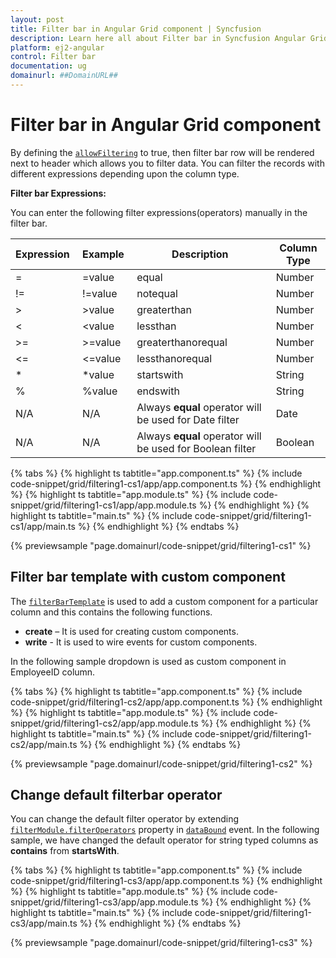 ```yaml
---
layout: post
title: Filter bar in Angular Grid component | Syncfusion
description: Learn here all about Filter bar in Syncfusion Angular Grid component of Syncfusion Essential JS 2 and more.
platform: ej2-angular
control: Filter bar 
documentation: ug
domainurl: ##DomainURL##
---
```


# Filter bar in Angular Grid component

By defining the [`allowFiltering`](https://ej2.syncfusion.com/angular/documentation/api/grid/#allowfiltering) to true,
then filter bar row will be rendered next to header which allows you to filter data.
 You can filter the records with different expressions depending upon the column type.

 **Filter bar Expressions:**

 You can enter the following filter expressions(operators) manually in the filter bar.

Expression |Example |Description |Column Type
-----|-----|-----|-----
= |=value |equal |Number
!= |!=value |notequal |Number
> |>value |greaterthan |Number
< |<value |lessthan |Number
>= |>=value |greaterthanorequal |Number
<=|<=value|lessthanorequal |Number
* |*value |startswith |String
% |%value |endswith |String
N/A |N/A |Always **equal** operator will be used for Date filter |Date
N/A |N/A |Always **equal** operator will be used for Boolean filter |Boolean

{% tabs %}
{% highlight ts tabtitle="app.component.ts" %}
{% include code-snippet/grid/filtering1-cs1/app/app.component.ts %}
{% endhighlight %}
{% highlight ts tabtitle="app.module.ts" %}
{% include code-snippet/grid/filtering1-cs1/app/app.module.ts %}
{% endhighlight %}
{% highlight ts tabtitle="main.ts" %}
{% include code-snippet/grid/filtering1-cs1/app/main.ts %}
{% endhighlight %}
{% endtabs %}
  
{% previewsample "page.domainurl/code-snippet/grid/filtering1-cs1" %}

## Filter bar template with custom component

The [`filterBarTemplate`](https://ej2.syncfusion.com/angular/documentation/api/grid/column/#filterbartemplate) is used to add a custom component for a
particular column and this contains the following functions.
* **create** – It is used for creating custom components.
* **write** - It is used to wire events for custom components.

In the following sample dropdown is used  as custom component in EmployeeID column.

{% tabs %}
{% highlight ts tabtitle="app.component.ts" %}
{% include code-snippet/grid/filtering1-cs2/app/app.component.ts %}
{% endhighlight %}
{% highlight ts tabtitle="app.module.ts" %}
{% include code-snippet/grid/filtering1-cs2/app/app.module.ts %}
{% endhighlight %}
{% highlight ts tabtitle="main.ts" %}
{% include code-snippet/grid/filtering1-cs2/app/main.ts %}
{% endhighlight %}
{% endtabs %}
  
{% previewsample "page.domainurl/code-snippet/grid/filtering1-cs2" %}

## Change default filterbar operator

You can change the default filter operator by extending [`filterModule.filterOperators`](https://ej2.syncfusion.com/angular/documentation/api/grid/filterSettings/#operators) property in [`dataBound`](https://ej2.syncfusion.com/angular/documentation/api/grid/#databound) event. In the following sample,
we have changed the default operator for string typed columns as **contains** from **startsWith**.

{% tabs %}
{% highlight ts tabtitle="app.component.ts" %}
{% include code-snippet/grid/filtering1-cs3/app/app.component.ts %}
{% endhighlight %}
{% highlight ts tabtitle="app.module.ts" %}
{% include code-snippet/grid/filtering1-cs3/app/app.module.ts %}
{% endhighlight %}
{% highlight ts tabtitle="main.ts" %}
{% include code-snippet/grid/filtering1-cs3/app/main.ts %}
{% endhighlight %}
{% endtabs %}
  
{% previewsample "page.domainurl/code-snippet/grid/filtering1-cs3" %}